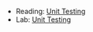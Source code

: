 * Reading: [Unit Testing](../readings/unit-testing.html)
* Lab: [Unit Testing](../labs/unit-testing.html)
